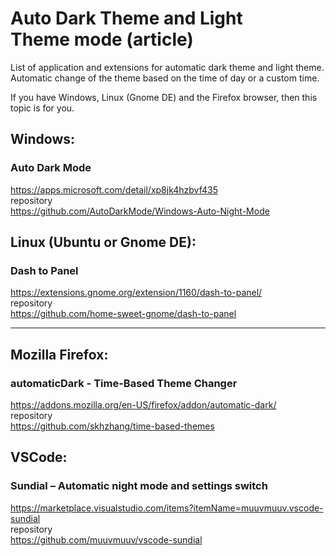# Auto Dark Theme and Light Theme mode (article)
List of application and extensions for automatic dark theme and light theme. Automatic change of the theme based on the time of day or a custom time.

If you have Windows, Linux (Gnome DE) and the Firefox browser, then this topic is for you.


## Windows:

### Auto Dark Mode
https://apps.microsoft.com/detail/xp8jk4hzbvf435  
repository  
https://github.com/AutoDarkMode/Windows-Auto-Night-Mode  


## Linux (Ubuntu or Gnome DE):

### Dash to Panel
https://extensions.gnome.org/extension/1160/dash-to-panel/  
repository  
https://github.com/home-sweet-gnome/dash-to-panel  

---
  
## Mozilla Firefox:

### automaticDark - Time-Based Theme Changer
https://addons.mozilla.org/en-US/firefox/addon/automatic-dark/  
repository  
https://github.com/skhzhang/time-based-themes  


## VSCode:

### Sundial – Automatic night mode and settings switch

https://marketplace.visualstudio.com/items?itemName=muuvmuuv.vscode-sundial  
repository  
https://github.com/muuvmuuv/vscode-sundial  
